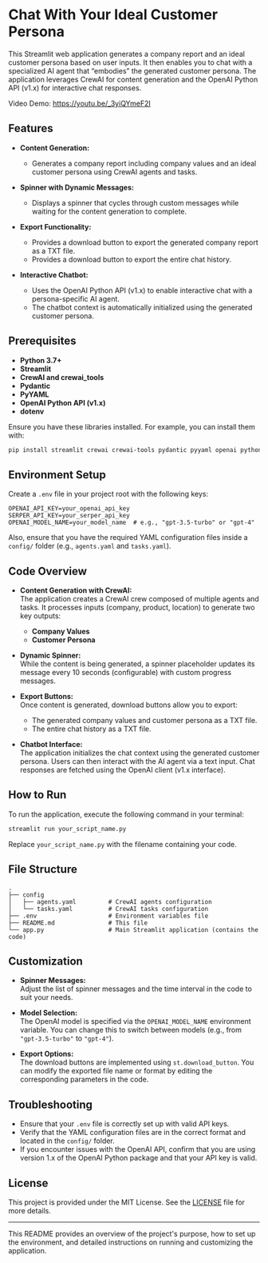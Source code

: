 # Chat With Your Ideal Customer Persona

This Streamlit web application generates a company report and an ideal customer persona based on user inputs. It then enables you to chat with a specialized AI agent that “embodies” the generated customer persona. The application leverages CrewAI for content generation and the OpenAI Python API (v1.x) for interactive chat responses.

Video Demo: https://youtu.be/_3yiQYmeF2I

## Features

- **Content Generation:**  
  - Generates a company report including company values and an ideal customer persona using CrewAI agents and tasks.
  
- **Spinner with Dynamic Messages:**  
  - Displays a spinner that cycles through custom messages while waiting for the content generation to complete.

- **Export Functionality:**  
  - Provides a download button to export the generated company report as a TXT file.
  - Provides a download button to export the entire chat history.

- **Interactive Chatbot:**  
  - Uses the OpenAI Python API (v1.x) to enable interactive chat with a persona-specific AI agent.
  - The chatbot context is automatically initialized using the generated customer persona.

## Prerequisites

- **Python 3.7+**  
- **Streamlit**  
- **CrewAI and crewai_tools**  
- **Pydantic**  
- **PyYAML**  
- **OpenAI Python API (v1.x)**  
- **dotenv**  

Ensure you have these libraries installed. For example, you can install them with:

```bash
pip install streamlit crewai crewai-tools pydantic pyyaml openai python-dotenv
```

## Environment Setup

Create a `.env` file in your project root with the following keys:

```
OPENAI_API_KEY=your_openai_api_key
SERPER_API_KEY=your_serper_api_key
OPENAI_MODEL_NAME=your_model_name  # e.g., "gpt-3.5-turbo" or "gpt-4"
```

Also, ensure that you have the required YAML configuration files inside a `config/` folder (e.g., `agents.yaml` and `tasks.yaml`).

## Code Overview

- **Content Generation with CrewAI:**  
  The application creates a CrewAI crew composed of multiple agents and tasks. It processes inputs (company, product, location) to generate two key outputs:
  - **Company Values**  
  - **Customer Persona**

- **Dynamic Spinner:**  
  While the content is being generated, a spinner placeholder updates its message every 10 seconds (configurable) with custom progress messages.

- **Export Buttons:**  
  Once content is generated, download buttons allow you to export:
  - The generated company values and customer persona as a TXT file.
  - The entire chat history as a TXT file.

- **Chatbot Interface:**  
  The application initializes the chat context using the generated customer persona. Users can then interact with the AI agent via a text input. Chat responses are fetched using the OpenAI client (v1.x interface).

## How to Run

To run the application, execute the following command in your terminal:

```bash
streamlit run your_script_name.py
```

Replace `your_script_name.py` with the filename containing your code.

## File Structure

```
.
├── config
│   ├── agents.yaml         # CrewAI agents configuration
│   └── tasks.yaml          # CrewAI tasks configuration
├── .env                    # Environment variables file
├── README.md               # This file
└── app.py                  # Main Streamlit application (contains the code)
```

## Customization

- **Spinner Messages:**  
  Adjust the list of spinner messages and the time interval in the code to suit your needs.

- **Model Selection:**  
  The OpenAI model is specified via the `OPENAI_MODEL_NAME` environment variable. You can change this to switch between models (e.g., from `"gpt-3.5-turbo"` to `"gpt-4"`).

- **Export Options:**  
  The download buttons are implemented using `st.download_button`. You can modify the exported file name or format by editing the corresponding parameters in the code.

## Troubleshooting

- Ensure that your `.env` file is correctly set up with valid API keys.
- Verify that the YAML configuration files are in the correct format and located in the `config/` folder.
- If you encounter issues with the OpenAI API, confirm that you are using version 1.x of the OpenAI Python package and that your API key is valid.

## License

This project is provided under the MIT License. See the [LICENSE](LICENSE) file for more details.

---

This README provides an overview of the project's purpose, how to set up the environment, and detailed instructions on running and customizing the application.